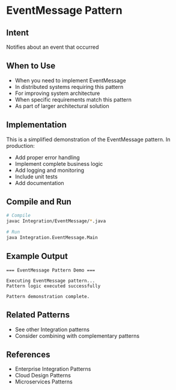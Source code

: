 # EventMessage Pattern

## Intent
Notifies about an event that occurred

## When to Use
- When you need to implement EventMessage
- In distributed systems requiring this pattern
- For improving system architecture
- When specific requirements match this pattern
- As part of larger architectural solution

## Implementation
This is a simplified demonstration of the EventMessage pattern. In production:
- Add proper error handling
- Implement complete business logic
- Add logging and monitoring
- Include unit tests
- Add documentation

## Compile and Run
```bash
# Compile
javac Integration/EventMessage/*.java

# Run
java Integration.EventMessage.Main
```

## Example Output
```
=== EventMessage Pattern Demo ===

Executing EventMessage pattern...
Pattern logic executed successfully

Pattern demonstration complete.
```

## Related Patterns
- See other Integration patterns
- Consider combining with complementary patterns

## References
- Enterprise Integration Patterns
- Cloud Design Patterns
- Microservices Patterns
